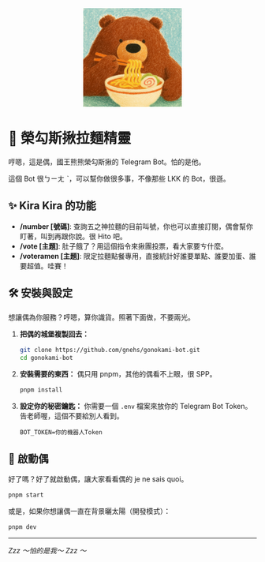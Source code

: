 <div align="center">
  <img src="assets/avater.png" width="200" />
</div>

# 👑 榮勾斯揪拉麵精靈

哼嗯，這是偶，國王熊熊榮勾斯揪的 Telegram Bot。怕的是他。

這個 Bot 很ㄅㄧㄤ ˋ，可以幫你做很多事，不像那些 LKK 的 Bot，很遜。

## ✨ Kira Kira 的功能

- **/number [號碼]**: 查詢五之神拉麵的目前叫號，你也可以直接訂閱，偶會幫你盯著，叫到再跟你說。很 Hito 吧。
- **/vote [主題]**: 肚子餓了？用這個指令來揪團投票，看大家要ㄘ什麼。
- **/voteramen [主題]**: 限定拉麵點餐專用，直接統計好誰要單點、誰要加蛋、誰要超值。哇賽！

## 🛠️ 安裝與設定

想讓偶為你服務？哼嗯，算你識貨。照著下面做，不要兩光。

1.  **把偶的城堡複製回去：**

    ```bash
    git clone https://github.com/gnehs/gonokami-bot.git
    cd gonokami-bot
    ```

2.  **安裝需要的東西：**
    偶只用 pnpm，其他的偶看不上眼，很 SPP。

    ```bash
    pnpm install
    ```

3.  **設定你的秘密鑰匙：**
    你需要一個 `.env` 檔案來放你的 Telegram Bot Token。告老師喔，這個不要給別人看到。
    ```
    BOT_TOKEN=你的機器人Token
    ```

## 🚀 啟動偶

好了嗎？好了就啟動偶，讓大家看看偶的 je ne sais quoi。

```bash
pnpm start
```

或是，如果你想讓偶一直在背景曬太陽（開發模式）：

```bash
pnpm dev
```

---

_Zzz ～怕的是我～ Zzz ～_
